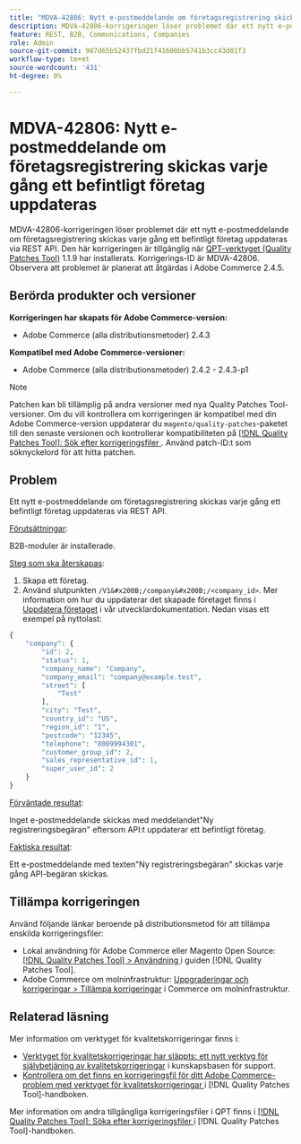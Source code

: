 ```yaml
---
title: "MDVA-42806: Nytt e-postmeddelande om företagsregistrering skickas varje gång ett befintligt företag uppdateras"
description: MDVA-42806-korrigeringen löser problemet där ett nytt e-postmeddelande om företagsregistrering skickas varje gång ett befintligt företag uppdateras via REST API. Den här korrigeringen är tillgänglig när [QPT-verktyget (Quality Patches Tool)](https://experienceleague.adobe.com/en/docs/commerce-knowledge-base/kb/announcements/commerce-announcements/magento-quality-patches-released-new-tool-to-self-serve-quality-patches) 1.1.9 är installerat. Korrigerings-ID är MDVA-42806. Observera att problemet är planerat att åtgärdas i Adobe Commerce 2.4.5.
feature: REST, B2B, Communications, Companies
role: Admin
source-git-commit: 987d65b52437fbd21f41600bb5741b3cc43d01f3
workflow-type: tm+mt
source-wordcount: '431'
ht-degree: 0%

---
```


# MDVA-42806: Nytt e-postmeddelande om företagsregistrering skickas varje gång ett befintligt företag uppdateras

MDVA-42806-korrigeringen löser problemet där ett nytt e-postmeddelande om företagsregistrering skickas varje gång ett befintligt företag uppdateras via REST API. Den här korrigeringen är tillgänglig när [QPT-verktyget (Quality Patches Tool)](https://experienceleague.adobe.com/en/docs/commerce-knowledge-base/kb/announcements/commerce-announcements/magento-quality-patches-released-new-tool-to-self-serve-quality-patches) 1.1.9 har installerats. Korrigerings-ID är MDVA-42806. Observera att problemet är planerat att åtgärdas i Adobe Commerce 2.4.5.

## Berörda produkter och versioner

**Korrigeringen har skapats för Adobe Commerce-version:**

* Adobe Commerce (alla distributionsmetoder) 2.4.3

**Kompatibel med Adobe Commerce-versioner:**

* Adobe Commerce (alla distributionsmetoder) 2.4.2 - 2.4.3-p1

>[!NOTE]
>
>Patchen kan bli tillämplig på andra versioner med nya Quality Patches Tool-versioner. Om du vill kontrollera om korrigeringen är kompatibel med din Adobe Commerce-version uppdaterar du `magento/quality-patches`-paketet till den senaste versionen och kontrollerar kompatibiliteten på [[!DNL Quality Patches Tool]: Sök efter korrigeringsfiler ](https://experienceleague.adobe.com/en/docs/commerce-knowledge-base/kb/announcements/commerce-announcements/magento-quality-patches-released-new-tool-to-self-serve-quality-patches). Använd patch-ID:t som söknyckelord för att hitta patchen.

## Problem

Ett nytt e-postmeddelande om företagsregistrering skickas varje gång ett befintligt företag uppdateras via REST API.

<u>Förutsättningar</u>:

B2B-moduler är installerade.

<u>Steg som ska återskapas</u>:

1. Skapa ett företag.
1. Använd slutpunkten `/V1&#x200B;/company&#x200B;/<company_id>`. Mer information om hur du uppdaterar det skapade företaget finns i [Uppdatera företaget](https://developer.adobe.com/commerce/webapi/rest/b2b/company-object/#update-the-company) i vår utvecklardokumentation. Nedan visas ett exempel på nyttolast:

```php
{
    "company": {
        "id": 2,
        "status": 1,
        "company_name": "Company",
        "company_email": "company@example.test",
        "street": [
            "Test"
        ],
        "city": "Test",
        "country_id": "US",
        "region_id": "1",
        "postcode": "12345",
        "telephone": "8009994301",
        "customer_group_id": 2,
        "sales_representative_id": 1,
        "super_user_id": 2
    }
}
```

<u>Förväntade resultat</u>:

Inget e-postmeddelande skickas med meddelandet&quot;Ny registreringsbegäran&quot; eftersom API:t uppdaterar ett befintligt företag.

<u>Faktiska resultat</u>:

Ett e-postmeddelande med texten&quot;Ny registreringsbegäran&quot; skickas varje gång API-begäran skickas.

## Tillämpa korrigeringen

Använd följande länkar beroende på distributionsmetod för att tillämpa enskilda korrigeringsfiler:

* Lokal användning för Adobe Commerce eller Magento Open Source: [[!DNL Quality Patches Tool] > Användning ](/help/tools/quality-patches-tool/usage.md) i guiden [!DNL Quality Patches Tool].
* Adobe Commerce om molninfrastruktur: [Uppgraderingar och korrigeringar > Tillämpa korrigeringar](https://experienceleague.adobe.com/docs/commerce-cloud-service/user-guide/develop/upgrade/apply-patches.html) i Commerce om molninfrastruktur.

## Relaterad läsning

Mer information om verktyget för kvalitetskorrigeringar finns i:

* [Verktyget för kvalitetskorrigeringar har släppts: ett nytt verktyg för självbetjäning av kvalitetskorrigeringar](https://experienceleague.adobe.com/en/docs/commerce-knowledge-base/kb/announcements/commerce-announcements/magento-quality-patches-released-new-tool-to-self-serve-quality-patches) i kunskapsbasen för support.
* [Kontrollera om det finns en korrigeringsfil för ditt Adobe Commerce-problem med verktyget för kvalitetskorrigeringar ](/help/tools/quality-patches-tool/patches-available-in-qpt/check-patch-for-magento-issue-with-magento-quality-patches.md) i [!DNL Quality Patches Tool]-handboken.

Mer information om andra tillgängliga korrigeringsfiler i QPT finns i [[!DNL Quality Patches Tool]: Söka efter korrigeringsfiler ](https://experienceleague.adobe.com/tools/commerce-quality-patches/index.html) i [!DNL Quality Patches Tool]-handboken.
